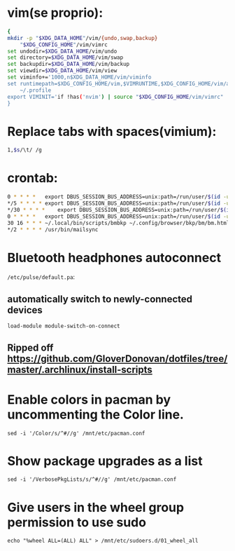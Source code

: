 # vim(se proprio):
``` sh
{
mkdir -p "$XDG_DATA_HOME"/vim/{undo,swap,backup}
	"$XDG_CONFIG_HOME"/vim/vimrc
set undodir=$XDG_DATA_HOME/vim/undo
set directory=$XDG_DATA_HOME/vim/swap
set backupdir=$XDG_DATA_HOME/vim/backup
set viewdir=$XDG_DATA_HOME/vim/view
set viminfo+='1000,n$XDG_DATA_HOME/vim/viminfo
set runtimepath=$XDG_CONFIG_HOME/vim,$VIMRUNTIME,$XDG_CONFIG_HOME/vim/after
	~/.profile
export VIMINIT='if !has('nvim') | source "$XDG_CONFIG_HOME/vim/vimrc" | endif'
}
```

# Replace tabs with spaces(vimium):
``` sh
1,$s/\t/ /g
```

# crontab:
``` sh
0 * * * *	export DBUS_SESSION_BUS_ADDRESS=unix:path=/run/user/$(id -u $USER)/bus; ~/.local/bin/cron/desk >/dev/null 2>&1
*/5 * * * *	export DBUS_SESSION_BUS_ADDRESS=unix:path=/run/user/$(id -u $USER)/bus; export DISPLAY=:0; . ~/.profile; ~/.local/bin/cron/cronbat >/dev/null 2>&1
*/30 * * * *	export DBUS_SESSION_BUS_ADDRESS=unix:path=/run/user/$(id -u $USER)/bus; export DISPLAY=:0; . ~/.profile; ~/.local/bin/cron/feedup >/dev/null 2>&1
0 * * * *	export DBUS_SESSION_BUS_ADDRESS=unix:path=/run/user/$(id -u $USER)/bus; export DISPLAY=:0; . ~/.profile; ~/.local/bin/cron/checkup >/dev/null 2>&1
30 16 * * * ~/.local/bin/scripts/bmbkp ~/.config/browser/bkp/bm/bm.html && ~/.local/bin/scripts/histbkp ~/.config/browser/bkp/hist/hist.html && cd ~/.config/browser/bkp && drive push -no-prompt hist/hist.html bm/bm.html
*/2 * * * * /usr/bin/mailsync
```

# Bluetooth headphones autoconnect
`/etc/pulse/default.pa`:
## automatically switch to newly-connected devices
`load-module module-switch-on-connect`

## Ripped off https://github.com/GloverDonovan/dotfiles/tree/master/.archlinux/install-scripts
# Enable colors in pacman by uncommenting the Color line.
`sed -i '/Color/s/^#//g' /mnt/etc/pacman.conf`
# Show package upgrades as a list
`sed -i '/VerbosePkgLists/s/^#//g' /mnt/etc/pacman.conf`
# Give users in the wheel group permission to use sudo
`echo "%wheel ALL=(ALL) ALL" > /mnt/etc/sudoers.d/01_wheel_all`
